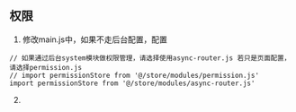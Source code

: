 ## 权限

1. 修改main.js中，如果不走后台配置，配置
```
// 如果通过后台system模块做权限管理，请选择使用async-router.js 若只是页面配置，请选择permission.js
// import permissionStore from '@/store/modules/permission.js'
import permissionStore from '@/store/modules/async-router.js'
```

2. 